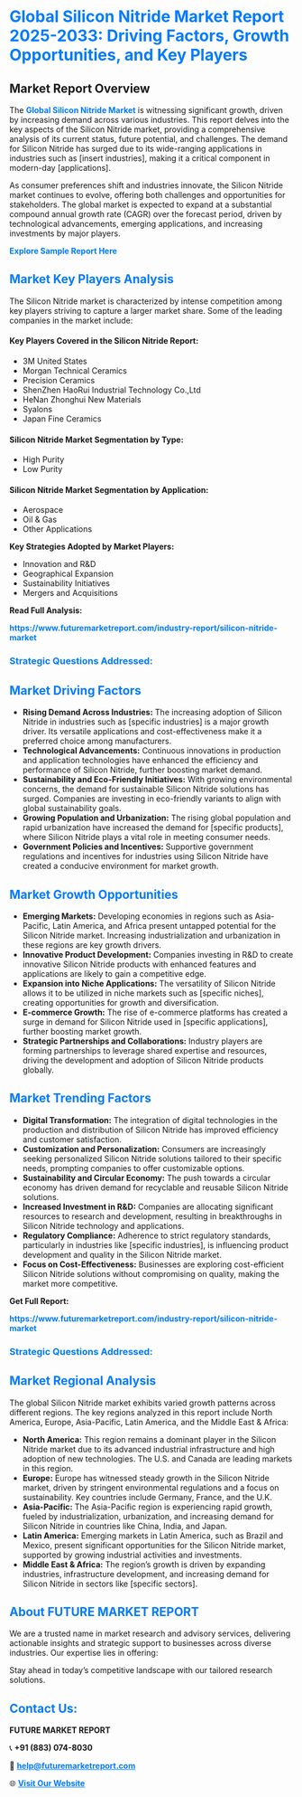 <h1 style="color: #007BFF;">Global Silicon Nitride Market Report 2025-2033: Driving Factors, Growth Opportunities, and Key Players</h1>

<section id="overview">
<h2>Market Report Overview</h2>
<p>The <a href="https://www.futuremarketreport.com/industry-report/silicon-nitride-market" style="color: #007BFF; text-decoration: none;"><strong>Global Silicon Nitride Market</strong></a> is witnessing significant growth, driven by increasing demand across various industries. This report delves into the key aspects of the Silicon Nitride market, providing a comprehensive analysis of its current status, future potential, and challenges. The demand for Silicon Nitride has surged due to its wide-ranging applications in industries such as [insert industries], making it a critical component in modern-day [applications].</p>
<p>As consumer preferences shift and industries innovate, the Silicon Nitride market continues to evolve, offering both challenges and opportunities for stakeholders. The global market is expected to expand at a substantial compound annual growth rate (CAGR) over the forecast period, driven by technological advancements, emerging applications, and increasing investments by major players.</p>
</section>

<section id="overview">
<p><a href="https://www.futuremarketreport.com/request-sample/reportId=92663" style="color: #007BFF; text-decoration: none;"><strong>Explore Sample Report Here</strong></a></p>
</section>

<section id="key-players">
<h2 style="color: #007BFF;">Market Key Players Analysis</h2>
<p>The Silicon Nitride market is characterized by intense competition among key players striving to capture a larger market share. Some of the leading companies in the market include:</p>
<h4>Key Players Covered in the Silicon Nitride Report:</h4>
<ul><li>3M United States</li><li>Morgan Technical Ceramics</li><li>Precision Ceramics</li><li>ShenZhen HaoRui Industrial Technology Co.,Ltd</li><li>HeNan Zhonghui New Materials</li><li>Syalons</li><li>Japan Fine Ceramics</li></ul>
<h4>Silicon Nitride Market Segmentation by Type:</h4>
<ul><li>High Purity</li><li>Low Purity</li></ul>

<h4>Silicon Nitride Market Segmentation by Application:</h4>
<ul><li>Aerospace</li><li>Oil &amp; Gas</li><li>Other Applications</li></ul>
<p><strong>Key Strategies Adopted by Market Players:</strong></p>
<ul>
<li>Innovation and R&D</li>
<li>Geographical Expansion</li>
<li>Sustainability Initiatives</li>
<li>Mergers and Acquisitions</li>
</ul>
</section>

<section>
<p><strong>Read Full Analysis: </strong></p><a href="https://www.futuremarketreport.com/industry-report/silicon-nitride-market" style="color: #007BFF; text-decoration: none;"><strong>https://www.futuremarketreport.com/industry-report/silicon-nitride-market</strong></a>
<h3 style="color: #007BFF;">Strategic Questions Addressed:</h3>
</section>

<section id="driving-factors">
<h2 style="color: #007BFF;">Market Driving Factors</h2>
<ul>
<li><strong>Rising Demand Across Industries:</strong> The increasing adoption of Silicon Nitride in industries such as [specific industries] is a major growth driver. Its versatile applications and cost-effectiveness make it a preferred choice among manufacturers.</li>
<li><strong>Technological Advancements:</strong> Continuous innovations in production and application technologies have enhanced the efficiency and performance of Silicon Nitride, further boosting market demand.</li>
<li><strong>Sustainability and Eco-Friendly Initiatives:</strong> With growing environmental concerns, the demand for sustainable Silicon Nitride solutions has surged. Companies are investing in eco-friendly variants to align with global sustainability goals.</li>
<li><strong>Growing Population and Urbanization:</strong> The rising global population and rapid urbanization have increased the demand for [specific products], where Silicon Nitride plays a vital role in meeting consumer needs.</li>
<li><strong>Government Policies and Incentives:</strong> Supportive government regulations and incentives for industries using Silicon Nitride have created a conducive environment for market growth.</li>
</ul>
</section>

<section id="growth-opportunities">
<h2 style="color: #007BFF;">Market Growth Opportunities</h2>
<ul>
<li><strong>Emerging Markets:</strong> Developing economies in regions such as Asia-Pacific, Latin America, and Africa present untapped potential for the Silicon Nitride market. Increasing industrialization and urbanization in these regions are key growth drivers.</li>
<li><strong>Innovative Product Development:</strong> Companies investing in R&D to create innovative Silicon Nitride products with enhanced features and applications are likely to gain a competitive edge.</li>
<li><strong>Expansion into Niche Applications:</strong> The versatility of Silicon Nitride allows it to be utilized in niche markets such as [specific niches], creating opportunities for growth and diversification.</li>
<li><strong>E-commerce Growth:</strong> The rise of e-commerce platforms has created a surge in demand for Silicon Nitride used in [specific applications], further boosting market growth.</li>
<li><strong>Strategic Partnerships and Collaborations:</strong> Industry players are forming partnerships to leverage shared expertise and resources, driving the development and adoption of Silicon Nitride products globally.</li>
</ul>
</section>

<section id="trending-factors">
<h2 style="color: #007BFF;">Market Trending Factors</h2>
<ul>
<li><strong>Digital Transformation:</strong> The integration of digital technologies in the production and distribution of Silicon Nitride has improved efficiency and customer satisfaction.</li>
<li><strong>Customization and Personalization:</strong> Consumers are increasingly seeking personalized Silicon Nitride solutions tailored to their specific needs, prompting companies to offer customizable options.</li>
<li><strong>Sustainability and Circular Economy:</strong> The push towards a circular economy has driven demand for recyclable and reusable Silicon Nitride solutions.</li>
<li><strong>Increased Investment in R&D:</strong> Companies are allocating significant resources to research and development, resulting in breakthroughs in Silicon Nitride technology and applications.</li>
<li><strong>Regulatory Compliance:</strong> Adherence to strict regulatory standards, particularly in industries like [specific industries], is influencing product development and quality in the Silicon Nitride market.</li>
<li><strong>Focus on Cost-Effectiveness:</strong> Businesses are exploring cost-efficient Silicon Nitride solutions without compromising on quality, making the market more competitive.</li>
</ul>
</section>

<section>
<p><strong>Get Full Report: </strong></p><a href="https://www.futuremarketreport.com/industry-report/silicon-nitride-market" style="color: #007BFF; text-decoration: none;"><strong>https://www.futuremarketreport.com/industry-report/silicon-nitride-market</strong></a>
<h3 style="color: #007BFF;">Strategic Questions Addressed:</h3>
</section>


<section id="regional-analysis">
<h2 style="color: #007BFF;">Market Regional Analysis</h2>
<p>The global Silicon Nitride market exhibits varied growth patterns across different regions. The key regions analyzed in this report include North America, Europe, Asia-Pacific, Latin America, and the Middle East & Africa:</p>
<ul>
<li><strong>North America:</strong> This region remains a dominant player in the Silicon Nitride market due to its advanced industrial infrastructure and high adoption of new technologies. The U.S. and Canada are leading markets in this region.</li>
<li><strong>Europe:</strong> Europe has witnessed steady growth in the Silicon Nitride market, driven by stringent environmental regulations and a focus on sustainability. Key countries include Germany, France, and the U.K.</li>
<li><strong>Asia-Pacific:</strong> The Asia-Pacific region is experiencing rapid growth, fueled by industrialization, urbanization, and increasing demand for Silicon Nitride in countries like China, India, and Japan.</li>
<li><strong>Latin America:</strong> Emerging markets in Latin America, such as Brazil and Mexico, present significant opportunities for the Silicon Nitride market, supported by growing industrial activities and investments.</li>
<li><strong>Middle East & Africa:</strong> The region’s growth is driven by expanding industries, infrastructure development, and increasing demand for Silicon Nitride in sectors like [specific sectors].</li>
</ul>
</section>

<footer>
<h2 style="color: #007BFF;">About FUTURE MARKET REPORT</h2>
<p>We are a trusted name in market research and advisory services, delivering actionable insights and strategic support to businesses across diverse industries. Our expertise lies in offering:</p>

<p>Stay ahead in today’s competitive landscape with our tailored research solutions.</p>

<h2 style="color: #007BFF;">Contact Us:</h2>
<p><strong>FUTURE MARKET REPORT</strong></p>
<p>📞 <strong>+91 (883) 074-8030</strong></p>
<p>📧 <strong><a href="mailto:help@futuremarketreport.com" style="color: #007BFF;">help@futuremarketreport.com</a></strong></p>
<p>🌐 <strong><a href="https://www.futuremarketreport.com/" style="color: #007BFF;">Visit Our Website</a></strong></p>
</footer>